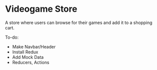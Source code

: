 # Videogame Store

A store where users can browse for their games and add it to a shopping cart.

To-do:
- Make Navbar/Header
- Install Redux
- Add Mock Data
- Reducers, Actions
